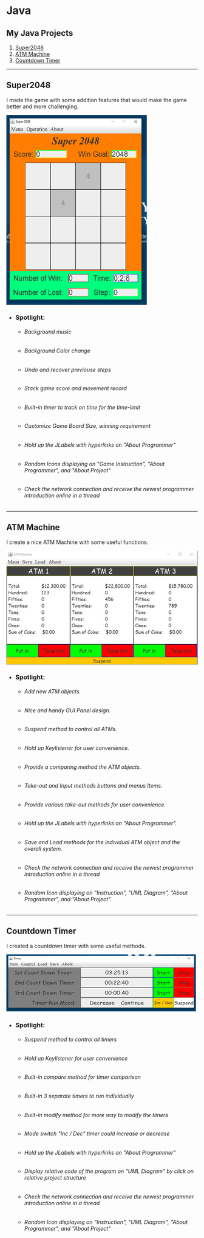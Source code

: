 # Java
## My Java Projects
1. [Super2048](#super2048)
2. [ATM Machine](#atm-machine)
3. [Countdown Timer](#countdown-timer) 
---

## Super2048
I made the game with some addition features that would make the game better and more challenging.

<img align="center" width="370" height="500" src="https://github.com/RunquanYe/Java/blob/master/img/204801.PNG"/>

+ ### Spotlight:
    - ###### Background music
    - ###### Background Color change
    - ###### Undo and recover previouse steps
    - ###### Stack game score and movement record
    - ###### Built-in timer to track on time for the time-limit
    - ###### Customize Game Board Size, winning requirement
    - ###### Hold up the JLabels with hyperlinks on "About Programmer"
    - ###### Random Icons displaying on "Game Instruction", "About Programmer", and "About Project" 
    - ###### Check the network connection and receive the newest programmer introduction online in a thread
---

## ATM Machine
I create a nice ATM Machine with some useful functions.

<img align="center" width="600" height="300" src="https://github.com/RunquanYe/Java/blob/master/img/ATM_Machine.PNG"/>

+ ### Spotlight:
    - ###### Add new ATM objects.
    - ###### Nice and handy GUI Panel design.
    - ###### Suspend method to control all ATMs.
    - ###### Hold up Keylistener for user convenience.
    - ###### Provide a comparing method the ATM objects.
    - ###### Take-out and Input methods buttons and menus Items.	
    - ###### Provide various take-out methods for user convenience.       
    - ###### Hold up the JLabels with hyperlinks on "About Programmer".
    - ###### Save and Load methods for the individual ATM object and the overall system.
    - ###### Check the network connection and receive the newest programmer introduction online in a thread
    - ###### Random Icon displaying on "Instruction", "UML Diagram", "About Programmer", and "About Project".
---

## Countdown Timer
I created a countdown timer with some useful methods.

<img width="500" height="150" src="https://github.com/RunquanYe/Java/blob/master/img/c01.PNG"/>

+ ### Spotlight:
    - ###### Suspend method to control all timers
    - ###### Hold up Keylistener for user convenience
    - ###### Built-in compare method for timer comparison
    - ###### Built-in 3 separate timers to run individually
    - ###### Built-in modify method for more way to modify the timers 
    - ###### Mode switch "Inc / Dec" timer could increase or decrease
    - ###### Hold up the JLabels with hyperlinks on "About Programmer"
    - ###### Display relative code of the program on "UML Diagram" by click on relative project structure
    - ###### Check the network connection and receive the newest programmer introduction online in a thread
    - ###### Random Icon displaying on "Instruction", "UML Diagram", "About Programmer", and "About Project"